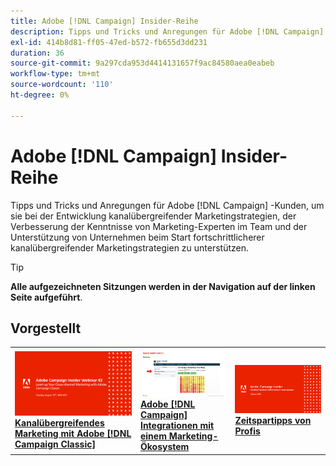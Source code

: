 ```yaml
---
title: Adobe [!DNL Campaign] Insider-Reihe
description: Tipps und Tricks und Anregungen für Adobe [!DNL Campaign] -Kunden, um sie bei der Entwicklung kanalübergreifender Marketingstrategien, der Verbesserung der Kenntnisse von Marketing-Experten im Team und der Unterstützung von Unternehmen beim Start fortschrittlicherer kanalübergreifender Marketingstrategien zu unterstützen.
exl-id: 414b8d81-ff05-47ed-b572-fb655d3dd231
duration: 36
source-git-commit: 9a297cda953d4414131657f9ac84580aea0eabeb
workflow-type: tm+mt
source-wordcount: '110'
ht-degree: 0%

---
```


# Adobe [!DNL Campaign] Insider-Reihe

Tipps und Tricks und Anregungen für Adobe [!DNL Campaign] -Kunden, um sie bei der Entwicklung kanalübergreifender Marketingstrategien, der Verbesserung der Kenntnisse von Marketing-Experten im Team und der Unterstützung von Unternehmen beim Start fortschrittlicherer kanalübergreifender Marketingstrategien zu unterstützen.

>[!TIP]
>
>**Alle aufgezeichneten Sitzungen werden in der Navigation auf der linken Seite aufgeführt**.

## Vorgestellt

<table>
  <tr>
   <td>
      <a href="2022/cross-channel.md">
      <img alt="Kanalübergreifendes Marketing mit Adobe [!DNL Campaign Classic]" src="assets/cross-channel.png"/>
      </a>
      <div>
         <a href="./2022/cross-channel.md"><strong>Kanalübergreifendes Marketing mit Adobe [!DNL Campaign Classic]</strong></a>
         <br/>
      </div>
   </td>
   <td>
      <a href="2022/integrations.md">
      <img alt="Adobe [!DNL Campaign] Integrationen mit einem Marketing-Ökosystem" src="assets/integrations.png"/>
      </a>
      <div>
         <a href="./2022/integrations.md"><strong>Adobe [!DNL Campaign] Integrationen mit einem Marketing-Ökosystem</strong></a>
         <br/>
      </div>
   </td>
   <td>
      <a href="2022/tips.md">
      <img alt="Zeitspartipps von Profis" src="./assets/tips.png"/>
      </a>
      <div>
         <a href="2022/tips.md"><strong>Zeitspartipps von Profis</strong></a>
         <br/>
      </div>
   </td>
</table>
